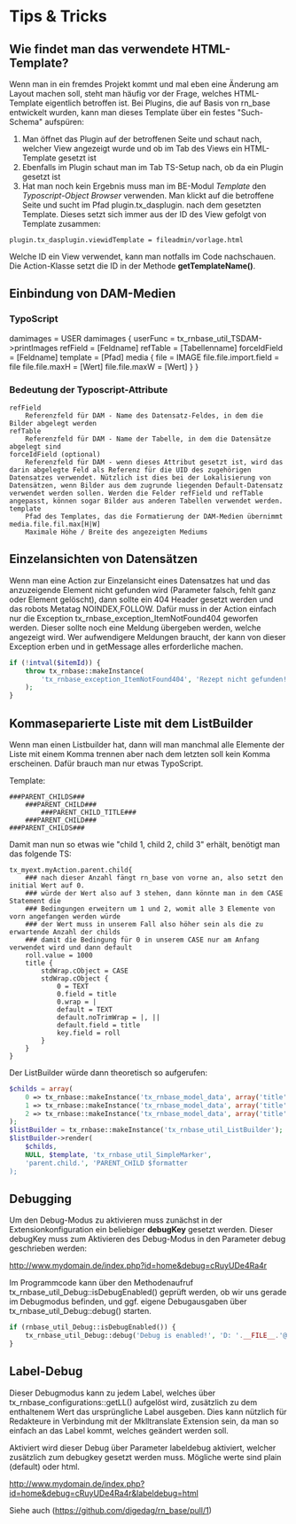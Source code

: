 Tips & Tricks
=============
Wie findet man das verwendete HTML-Template?
--------------------------------------------
Wenn man in ein fremdes Projekt kommt und mal eben eine Änderung am Layout machen soll, steht man häufig vor der Frage, welches HTML-Template eigentlich betroffen ist. Bei Plugins, die auf Basis von rn_base entwickelt wurden, kann man dieses Template über ein festes "Such-Schema" aufspüren:

1. Man öffnet das Plugin auf der betroffenen Seite und schaut nach, welcher View angezeigt wurde und ob im Tab des Views ein HTML-Template gesetzt ist
2. Ebenfalls im Plugin schaut man im Tab TS-Setup nach, ob da ein Plugin gesetzt ist
3. Hat man noch kein Ergebnis muss man im BE-Modul *Template* den *Typoscript-Object Browser* verwenden. Man klickt auf die betroffene Seite und sucht im Pfad plugin.tx_dasplugin. nach dem gesetzten Template. Dieses setzt sich immer aus der ID des View gefolgt von Template zusammen: 
```
plugin.tx_dasplugin.viewidTemplate = fileadmin/vorlage.html
```
Welche ID ein View verwendet, kann man notfalls im Code nachschauen. Die Action-Klasse setzt die ID in der Methode **getTemplateName()**.

Einbindung von DAM-Medien
-------------------------
### TypoScript


damimages = USER
damimages  {
  userFunc = tx_rnbase_util_TSDAM->printImages
  refField = [Feldname]
  refTable = [Tabellenname]
  forceIdField = [Feldname]
  template = [Pfad]
  media {
    file = IMAGE
    file.file.import.field = file
    file.file.maxH = [Wert]
    file.file.maxW = [Wert]
  }
}


### Bedeutung der Typoscript-Attribute
```
refField
    Referenzfeld für DAM - Name des Datensatz-Feldes, in dem die Bilder abgelegt werden 
refTable
    Referenzfeld für DAM - Name der Tabelle, in dem die Datensätze abgelegt sind 
forceIdField (optional)
    Referenzfeld für DAM - wenn dieses Attribut gesetzt ist, wird das darin abgelegte Feld als Referenz für die UID des zugehörigen Datensatzes verwendet. Nützlich ist dies bei der Lokalisierung von Datensätzen, wenn Bilder aus dem zugrunde liegenden Default-Datensatz verwendet werden sollen. Werden die Felder refField und refTable angepasst, können sogar Bilder aus anderen Tabellen verwendet werden. 
template
    Pfad des Templates, das die Formatierung der DAM-Medien übernimmt 
media.file.fil.max[H|W]
    Maximale Höhe / Breite des angezeigten Mediums 
```

Einzelansichten von Datensätzen
-------------------------------
Wenn man eine Action zur Einzelansicht eines Datensatzes hat und das anzuzeigende Element nicht gefunden wird (Parameter falsch, fehlt ganz oder Element gelöscht), dann sollte ein 404 Header gesetzt werden und das robots Metatag NOINDEX,FOLLOW. Dafür muss in der Action einfach nur die Exception tx_rnbase_exception_ItemNotFound404 geworfen werden. Dieser sollte noch eine Meldung übergeben werden, welche angezeigt wird. Wer aufwendigere Meldungen braucht, der kann von dieser Exception erben und in getMessage alles erforderliche machen.
```php
if (!intval($itemId)) {
	throw tx_rnbase::makeInstance(
		'tx_rnbase_exception_ItemNotFound404', 'Rezept nicht gefunden!'
	);
}
```
Kommaseparierte Liste mit dem ListBuilder
-----------------------------------------

Wenn man einen Listbuilder hat, dann will man manchmal alle Elemente der Liste mit einem Komma trennen aber nach dem letzten soll kein Komma erscheinen. Dafür brauch man nur etwas TypoScript.

Template:
```
###PARENT_CHILDS###
	###PARENT_CHILD###
		###PARENT_CHILD_TITLE###
	###PARENT_CHILD###
###PARENT_CHILDS###
```
Damit man nun so etwas wie "child 1, child 2, child 3" erhält, benötigt man das folgende TS:

```
tx_myext.myAction.parent.child{
	### nach dieser Anzahl fängt rn_base von vorne an, also setzt den initial Wert auf 0.
	### würde der Wert also auf 3 stehen, dann könnte man in dem CASE Statement die
	### Bedingungen erweitern um 1 und 2, womit alle 3 Elemente von vorn angefangen werden würde
	### der Wert muss in unserem Fall also höher sein als die zu erwartende Anzahl der childs
	### damit die Bedingung für 0 in unserem CASE nur am Anfang verwendet wird und dann default
	roll.value = 1000
	title {
		stdWrap.cObject = CASE
		stdWrap.cObject {
			0 = TEXT
			0.field = title
			0.wrap = |
			default = TEXT
			default.noTrimWrap = |, ||
			default.field = title
			key.field = roll
		}
	}
}
```

Der ListBuilder würde dann theoretisch so aufgerufen:
```php
$childs = array(
	0 => tx_rnbase::makeInstance('tx_rnbase_model_data', array('title' => 'child 1')),
	1 => tx_rnbase::makeInstance('tx_rnbase_model_data', array('title' => 'child 2')),
	2 => tx_rnbase::makeInstance('tx_rnbase_model_data', array('title' => 'child 3')),
);
$listBuilder = tx_rnbase::makeInstance('tx_rnbase_util_ListBuilder');
$listBuilder->render(
	$childs,
	NULL, $template, 'tx_rnbase_util_SimpleMarker',
	'parent.child.', 'PARENT_CHILD $formatter
);
```

Debugging
---------
Um den Debug-Modus zu aktivieren muss zunächst in der Extensionkonfiguration ein beliebiger **debugKey** gesetzt werden. Dieser debugKey muss zum Aktivieren des Debug-Modus in den Parameter debug geschrieben werden:

http://www.mydomain.de/index.php?id=home&debug=cRuyUDe4Ra4r

Im Programmcode kann über den Methodenaufruf tx_rnbase_util_Debug::isDebugEnabled() geprüft werden, ob wir uns gerade im Debugmodus befinden, und ggf. eigene Debugausgaben über tx_rnbase_util_Debug::debug() starten.
```php
if (rnbase_util_Debug::isDebugEnabled()) {
	tx_rnbase_util_Debug::debug('Debug is enabled!', 'D: '.__FILE__.'@'.__LINE__);
}
```

Label-Debug
-----------

Dieser Debugmodus kann zu jedem Label, welches über tx_rnbase_configurations::getLL() aufgelöst wird, zusätzlich zu dem enthaltenem Wert das ursprüngliche Label ausgeben. Dies kann nützlich für Redakteure in Verbindung mit der Mklltranslate Extension sein, da man so einfach an das Label kommt, welches geändert werden soll.

Aktiviert wird dieser Debug über Parameter labeldebug aktiviert, welcher zusätzlich zum debugkey gesetzt werden muss. Mögliche werte sind plain (default) oder html.

http://www.mydomain.de/index.php?id=home&debug=cRuyUDe4Ra4r&labeldebug=html

Siehe auch (https://github.com/digedag/rn_base/pull/1)
